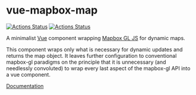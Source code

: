 # vue-mapbox-map

[![Actions Status](https://github.com/benchmark-urbanism/vue-mapbox-map/workflows/publish%20package/badge.svg)](https://github.com/benchmark-urbanism/vue-mapbox-map/actions) [![Actions Status](https://github.com/benchmark-urbanism/vue-mapbox-map/workflows/publish%20docs/badge.svg)](https://github.com/benchmark-urbanism/vue-mapbox-map/actions)

A minimalist [Vue](https://vuejs.org/) component wrapping [Mapbox GL JS](https://www.mapbox.com/mapbox-gl-js/api/) for dynamic maps.

This component wraps only what is necessary for dynamic updates and returns the map object. It leaves further configuration to conventional mapbox-gl paradigms on the principle that it is unnecessary (and needlessly convoluted) to wrap every last aspect of the mapbox-gl API into a vue component.

[Documentation](https://benchmark-urbanism.github.io/vue-mapbox-map/)
